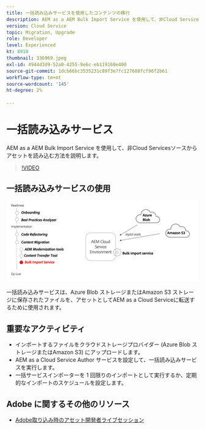 ```yaml
---
title: 一括読み込みサービスを使用したコンテンツの移行
description: AEM as a AEM Bulk Import Service を使用して、非Cloud Servicesソースからアセットを読み込む方法を説明します。
version: Cloud Service
topic: Migration, Upgrade
role: Developer
level: Experienced
kt: 8918
thumbnail: 336969.jpeg
exl-id: 4944d3d9-52a0-4255-9e6c-eb119160e400
source-git-commit: 1dcb66bc3535231c89f3e7fc127688fcf96f2b61
workflow-type: tm+mt
source-wordcount: '145'
ht-degree: 2%

---
```


# 一括読み込みサービス

AEM as a AEM Bulk Import Service を使用して、非Cloud Servicesソースからアセットを読み込む方法を説明します。

>[!VIDEO](https://video.tv.adobe.com/v/336969/?quality=12&learn=on)

## 一括読み込みサービスの使用

![一括インポートサービスのライフサイクル](../assets/bulk-import-service.png)

一括読み込みサービスは、Azure Blob ストレージまたはAmazon S3 ストレージに保存されたファイルを、アセットとしてAEM as a Cloud Serviceに転送するために使用されます。

## 重要なアクティビティ

+ インポートするファイルをクラウドストレージプロバイダー (Azure Blob ストレージまたはAmazon S3) にアップロードします。
+ AEM as a Cloud Service Author サービスを設定して、一括読み込みサービスを実行します。
+ 一括サービスインポーターを 1 回限りのインポートとして実行するか、定期的なインポートのスケジュールを設定します。

## Adobe  に関するその他のリソース

+ [Adobe取り込み時のアセット開発者ライブセッション](https://experienceleague.adobe.com/docs/adobe-developers-live-events/events/2021/feb2021/asset-bulk-ingestion.html?lang=en)

